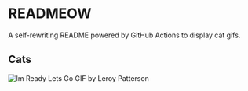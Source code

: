 # READMEOW

A self-rewriting README powered by GitHub Actions to display cat gifs.

## Cats

![Im Ready Lets Go GIF by Leroy Patterson](https://media1.giphy.com/media/CjmvTCZf2U3p09Cn0h/200.gif?cid=9acd02daiechudmbo8n1omk3n88v9rg6ksh6cuqhkadpyp2p&ep=v1_gifs_search&rid=200.gif&ct=g)

